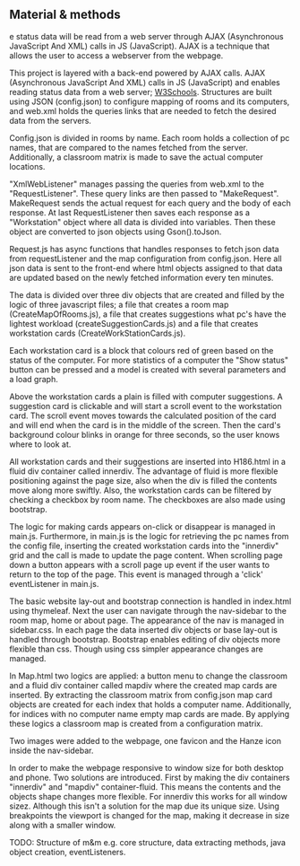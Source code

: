 ## Material & methods

e status data will be read from a web server through AJAX (Asynchronous JavaScript And XML) calls in JS (JavaScript). AJAX is a technique that allows the user to access a webserver from the webpage.

This project is layered with a back-end powered by AJAX calls. 
AJAX (Asynchronous JavaScript And XML) calls in JS (JavaScript) and enables reading status data from a web server;
[W3Schools](https://www.w3schools.com/xml/ajax_intro.asp).
Structures are built using JSON (config.json) to configure
mapping of rooms and its computers, and web.xml holds the queries links that are needed to fetch the desired data from the servers.

Config.json is divided in rooms by name. Each room holds a collection of pc names, that are compared to the names fetched
from the server. Additionally, a classroom matrix is made to save the actual computer locations.

"XmlWebListener" manages passing the queries from web.xml to the "RequestListener".
These query links are then passed to "MakeRequest". MakeRequest sends the actual
request for each query and the body of each response. At last RequestListener then saves each response as
a "Workstation" object where all data is divided into variables. Then these object are converted to json objects
using Gson().toJson.

Request.js has async functions that handles responses to fetch json data from requestListener and the map configuration from config.json.
Here all json data is sent to the front-end where html objects assigned to that data are updated based on the 
newly fetched information every ten minutes.

The data is divided over three div objects that are created and filled by the logic of three javascript files;
a file that creates a room map (CreateMapOfRooms.js), a file that creates suggestions what pc's have the 
lightest workload (createSuggestionCards.js) and a file that creates workstation cards (CreateWorkStationCards.js). 

Each workstation card is a block that colours red of green based on the status of the computer. For more statistics
of a computer the "Show status" button can be pressed and a model is created with several parameters and a load graph.


Above the workstation cards a plain is filled with computer suggestions. A suggestion card is clickable and will start a scroll event
to the workstation card. 
The scroll event moves towards the calculated position of the card and will end when the card is in the middle of the screen.
Then the card's background colour blinks in orange for three seconds, so the user knows where to look at.

All workstation cards and their suggestions are inserted into H186.html in a fluid div container called innerdiv. 
The advantage of fluid is more flexible positioning against the page size, 
also when the div is filled the contents move along more swiftly.
Also, the workstation cards can be filtered by checking a checkbox by room name. The checkboxes are also made using bootstrap.

The logic for making cards appears on-click or disappear is managed in main.js. Furthermore, in main.js is the logic for retrieving the pc names from the config file, inserting the created workstation cards into the "innerdiv" grid and the call is made to update the page content. 
When scrolling page down a button appears with a scroll page up event if the user wants to return to the top of the page.
This event is managed through a 'click' eventListener in main.js.

The basic website lay-out and bootstrap connection is handled in index.html using thymeleaf.
Next the user can navigate through the nav-sidebar to the room map, home or about page. The appearance of the nav is managed in sidebar.css.
In each page the data inserted div objects or base lay-out is handled through bootstrap. Bootstrap enables editing of div objects more flexible than css. 
Though using css simpler appearance changes are managed.

In Map.html two logics are applied: a button menu to change the classroom and a fluid div container called mapdiv where the created map cards are inserted.
By extracting the classroom matrix from config.json map card objects are created for each index that holds a computer name.
Additionally, for indices with no computer name empty map cards are made. By applying these logics a classroom map is created from a configuration matrix.

Two images were added to the webpage, one favicon and the Hanze icon inside the nav-sidebar.

In order to make the webpage responsive to window size for both desktop and phone. Two solutions are introduced.
First by making the div containers "innerdiv" and "mapdiv" container-fluid. This means the contents and the objects shape changes more flexible.
For innerdiv this works for all window sizez. Although this isn't a solution for the map due its unique size. 
Using breakpoints the viewport is changed for the map, making it decrease in size along with a smaller window.

TODO: Structure of m&m e.g. core structure, data extracting methods, java object creation, eventListeners.






